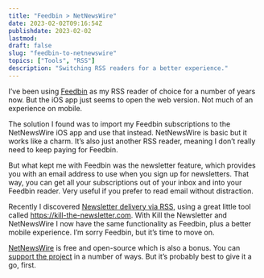 ```yaml
---
title: "Feedbin > NetNewsWire"
date: 2023-02-02T09:16:54Z
publishdate: 2023-02-02
lastmod:
draft: false
slug: "feedbin-to-netnewswire"
topics: ["Tools", "RSS"]
description: "Switching RSS readers for a better experience."
---
```


I’ve been using [Feedbin](https://feedbin.com/) as my RSS reader of choice for a number of years now. But the iOS app just seems to open the web version. Not much of an experience on mobile.

The solution I found was to import my Feedbin subscriptions to the NetNewsWire iOS app and use that instead. NetNewsWire is basic but it works like a charm. It’s also just another RSS reader, meaning I don’t really need to keep paying for Feedbin.

But what kept me with Feedbin was the newsletter feature, which provides you with an email address to use when you sign up for newsletters. That way, you can get all your subscriptions out of your inbox and into your Feedbin reader. Very useful if you prefer to read email without distraction.

Recently I discovered [Newsletter delivery via RSS](/writing/newsletters-via-rss), using a great little tool called https://kill-the-newsletter.com. With Kill the Newsletter and NetNewsWire I now have the same functionality as Feedbin, plus a better mobile experience. I’m sorry Feedbin, but it’s time to move on. 

[NetNewsWire](https://netnewswire.com/) is free and open-source which is also a bonus. You can [support the project](https://github.com/Ranchero-Software/NetNewsWire/blob/main/Technotes/HowToSupportNetNewsWire.markdown?plain=1) in a number of ways. But it’s probably best to give it a go, first.
